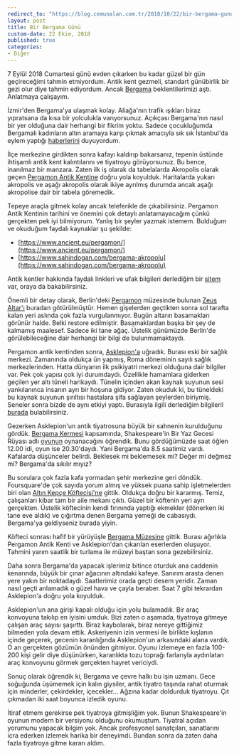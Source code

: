 ```yaml
---
redirect_to: "https://blog.cemunalan.com.tr/2018/10/22/bir-bergama-gunu"
layout: post
title: Bir Bergama Günü
custom-date: 22 Ekim, 2018
published: true
categories: 
- Diğer
---
```


7 Eylül 2018 Cumartesi günü evden çıkarken bu kadar güzel bir gün geçireceğimi tahmin etmiyordum. Antik kent gezmeli, standart günübirlik bir gezi olur diye tahmin ediyordum. Ancak [Bergama](https://tr.wikipedia.org/wiki/Bergama) beklentilerimizi aştı. Anlatmaya çalışayım. 

İzmir'den Bergama'ya ulaşmak kolay. Aliağa'nın trafik ışıkları biraz yıpratsana da kısa bir yolculukla varıyorsunuz. Açıkçası Bergama'nın nasıl bir yer olduğuna dair herhangi bir fikrim yoktu. Sadece çocukluğumda Bergamalı kadınların altın aramaya karşı çıkmak amacıyla sık sık İstanbul'da eylem yaptığı [haberlerini](https://bianet.org/bianet/siyaset/160766-bergama-altin-madeni-direnisi-topragin-bekcileri) duyuyordum. 

İlçe merkezine girdikten sonra kafayı kaldırıp bakarsanız, tepenin üstünde ihtişamlı antik kent kalıntılarını ve tiyatroyu görüyorsunuz. Bu bence, inanılmaz bir manzara. Zaten ilk iş olarak da tabelalarda Akropolis olarak geçen [Pergamon Antik Kentine]((https://tr.wikipedia.org/wiki/Pergamon) ) doğru yola koyulduk. Haritalarda yukarı akropolis ve aşağı akropolis olarak ikiye ayrılmış durumda ancak aşağı akropolise dair bir tabela göremedik. 

Tepeye araçla gitmek kolay ancak teleferikle de çıkabilirsiniz. Pergamon Antik Kentinin tarihini ve önemini çok detaylı anlatamayacağım çünkü gerçekten pek iyi bilmiyorum. Yanlış bir şeyler yazmak istemem. Bulduğum ve okuduğum faydalı kaynaklar şu şekilde:

 - [https://www.ancient.eu/pergamon/](https://www.ancient.eu/pergamon/)
 - [https://www.sahindogan.com/bergama-akropolu](https://www.sahindogan.com/bergama-akropolu)

Antik kentler hakkında faydalı linkleri ve ufak bilgileri derlediğim bir [sitem](https://ancientcitiesturkey.com/tr/pergamon) var, oraya da bakabilirsiniz.

Önemli bir detay olarak, Berlin'deki [Pergamon](https://www.smb.museum/en/museums-institutions/pergamonmuseum/home.html) müzesinde bulunan [Zeus Altar'ı](https://en.wikipedia.org/wiki/Pergamon_Altar) buradan götürülmüştür. Hemen gişelerden geçtikten sonra sol tarafta kalan yeri aslında çok fazla vurgulanmıyor. Bugün altarın basamakları görünür halde. Belki restore edilmiştir. Basamaklardan başka bir şey de kalmamış maalesef. Sadece iki tane ağaç. Üstelik günümüzde Berlin'de görülebileceğine dair herhangi bir bilgi de bulunmamaktaydı.

Pergamon antik kentinden sonra, [Asklepion'a](https://tr.wikipedia.org/wiki/Asklepios) uğradık. Burası eski bir sağlık merkezi. Zamanında oldukça ün yapmış, Roma döneminin sayılı sağlık merkezlerinden. Hatta dünyanın ilk psikiyatri merkezi olduğuna dair bilgiler var. Pek çok yapısı çok iyi durumdaydı. Özellikle hamamlara giderken geçilen yer altı tüneli harikaydı. Tünelin içinden akan kaynak suyunun sesi yankılanınca insanın ayrı bir hoşuna gidiyor. Zaten okuduk ki, bu tüneldeki bu kaynak suyunun şırıltısı hastalara şifa sağlayan şeylerden biriymiş. Seneler sonra bizde de aynı etkiyi yaptı. Burasıyla ilgili derlediğim bilgileril [burada](https://ancientcitiesturkey.com/tr/asklepion) bulabilirsiniz.

Gezerken Asklepion'un antik tiyatrosuna büyük bir sahnenin kurulduğunu gördük. [Bergama Kermesi](https://tr.wikipedia.org/wiki/Bergama_Kermesi) kapsamında, Shakespeare'in Bir Yaz Gecesi Rüyası adlı [oyunun](http://biryazgecesiruyasi.com/) oynanacağını öğrendik. Bunu gördüğümüzde saat öğlen 12.00 idi, oyun ise 20.30'daydı. Yani Bergama'da 8.5 saatimiz vardı. Kafalarda düşünceler belirdi. Beklesek mi beklemesek mi? Değer mi değmez mi? Bergama'da sıkılır mıyız? 

Bu sorulara çok fazla kafa yormadan şehir merkezine geri döndük. Foursquare'de çok sayıda yorum almış ve yüksek puana sahip işletmelerden biri olan [Altın Kepçe Köftecisi'ne](https://tr.foursquare.com/v/alt%C4%B1n-kep%C3%A7e/4e146e08d4c023f7053ec87b) gittik. Oldukça doğru bir kararmış. Temiz, çalışanları kibar tam bir aile mekanı çıktı. Güzel bir köftenin yeri ayrı gerçekten. Üstelik köftecinin kendi fırınında yaptığı ekmekler (dönerken iki tane eve aldık) ve çığırtma denen Bergama yemeği de cabasıydı. Bergama'ya geldiyseniz burada yiyin. 

Köfteci sonrası hafif bir yürüyüşle [Bergama Müzesine](https://www.muze.gov.tr/tr/muzeler/bergama-muzesi) gittik. Burası ağırlıkla Pergamon Antik Kenti ve Asklepion'dan çıkarılan eserlerden oluşuyor. Tahmini yarım saatlik bir turlama ile müzeyi baştan sona gezebilirsiniz. 

Daha sonra Bergama'da yapacak işlerimiz bitince oturduk ana caddenin kenarında, büyük bir çınar ağacının altındaki kafeye. Sanırım arasta denen yere yakın bir noktadaydı. Saatlerimiz orada geçti desem yeridir. Zaman nasıl geçti anlamadık o güzel hava ve çayla beraber. Saat 7 gibi tekrardan Asklepion'a doğru yola koyulduk. 

Asklepion'un ana girişi kapalı olduğu için yolu bulamadık. Bir araç konvoyuna takılıp en iyisini umduk. Bizi zaten o aşamada, tiyatroya gitmeye çalışan araç sayısı şaşırttı. Biraz kaybolarak, biraz nereye gittiğimiz bilmeden yola devam ettik. Askeriyenin izin vermesi ile birlikte kışlanın içinde geçerek, gecenin karanlığında Asklepion'un arkasındaki alana vardık. O an gerçekten gözümün önünden gitmiyor. Oyunu izlemeye en fazla 100-200 kişi gelir diye düşünürken, karanlıkta tozu toprağı farlarıyla aydınlatan araç konvoyunu görmek gerçekten hayret vericiydi. 

Sonuç olarak öğrendik ki, Bergama ve çevre halkı bu işin uzmanı. Gece soğuğunda üşümemek için kalın giysiler, antik tiyatro taşında rahat oturmak için minderler, çekirdekler, içecekler... Ağzına kadar doldurduk tiyatroyu. Çıt çıkmadan iki saat boyunca izledik oyunu. 

İtiraf etmem gerekirse pek tiyatroya gitmişliğim yok. Bunun Shakespeare'in oyunun modern bir versiyonu olduğunu okumuştum. Tiyatral açıdan yorumunu yapacak bilgim yok. Ancak profesyonel sanatçıları, sanatlarını icra ederken izlemek harika bir deneyimdi. Bundan sonra da zaten daha fazla tiyatroya gitme kararı aldım.
